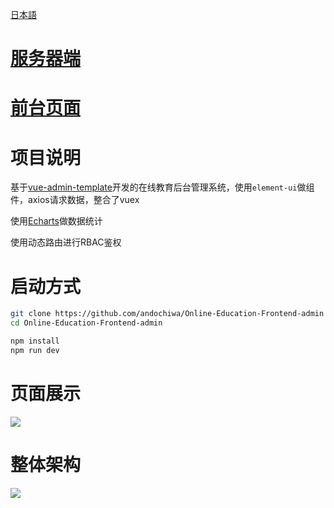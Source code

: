 [日本語](https://github.com/andochiwa/Online-Education-Frontend-admin/blob/master/README_JP.md)

# [服务器端](https://github.com/andochiwa/Online-Education-Backend)

# [前台页面](https://github.com/andochiwa/Online-Education-Frontend-web)

# 项目说明

基于[vue-admin-template](https://github.com/PanJiaChen/vue-admin-template)开发的在线教育后台管理系统，使用`element-ui`做组件，axios请求数据，整合了vuex

使用[Echarts](https://echarts.apache.org/zh/index.html)做数据统计

使用动态路由进行RBAC鉴权

# 启动方式

```bash
git clone https://github.com/andochiwa/Online-Education-Frontend-admin
cd Online-Education-Frontend-admin

npm install
npm run dev
```

# 页面展示

![](https://raw.githubusercontent.com/andochiwa/Online-Education-Backend/master/image/admin.png)

# 整体架构

![](https://raw.githubusercontent.com/andochiwa/Online-Education-Backend/master/image/architect.png)